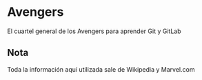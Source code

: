# Avengers

El cuartel general de los Avengers para aprender Git y GitLab

## Nota
Toda la información aquí utilizada sale de Wikipedia y Marvel.com
